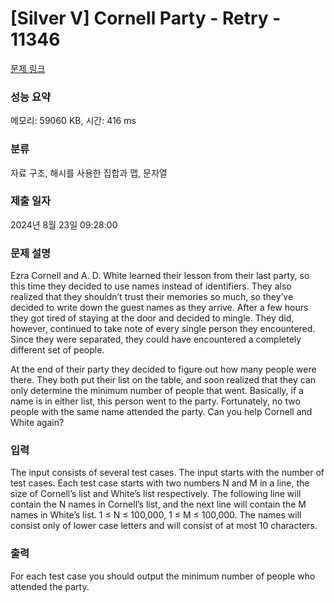 # [Silver V] Cornell Party - Retry - 11346 

[문제 링크](https://www.acmicpc.net/problem/11346) 

### 성능 요약

메모리: 59060 KB, 시간: 416 ms

### 분류

자료 구조, 해시를 사용한 집합과 맵, 문자열

### 제출 일자

2024년 8월 23일 09:28:00

### 문제 설명

<p>Ezra Cornell and A. D. White learned their lesson from their last party, so this time they decided to use names instead of identifiers. They also realized that they shouldn’t trust their memories so much, so they’ve decided to write down the guest names as they arrive. After a few hours they got tired of staying at the door and decided to mingle. They did, however, continued to take note of every single person they encountered. Since they were separated, they could have encountered a completely different set of people.</p>

<p>At the end of their party they decided to figure out how many people were there. They both put their list on the table, and soon realized that they can only determine the minimum number of people that went. Basically, if a name is in either list, this person went to the party. Fortunately, no two people with the same name attended the party. Can you help Cornell and White again?</p>

### 입력 

 <p>The input consists of several test cases. The input starts with the number of test cases. Each test case starts with two numbers N and M in a line, the size of Cornell’s list and White’s list respectively. The following line will contain the N names in Cornell’s list, and the next line will contain the M names in White’s list. 1 ≤ N ≤ 100,000, 1 ≤ M ≤ 100,000. The names will consist only of lower case letters and will consist of at most 10 characters.</p>

### 출력 

 <p>For each test case you should output the minimum number of people who attended the party.</p>

